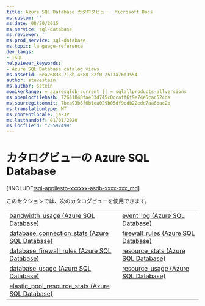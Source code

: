 ```yaml
---
title: Azure SQL Database カタログビュー |Microsoft Docs
ms.custom: ''
ms.date: 08/20/2015
ms.service: sql-database
ms.reviewer: ''
ms.prod_service: sql-database
ms.topic: language-reference
dev_langs:
- TSQL
helpviewer_keywords:
- Azure SQL Database catalog views
ms.assetid: 6ea26833-718b-4588-82f0-2511a76d3554
author: stevestein
ms.author: sstein
monikerRange: = azuresqldb-current || = sqlallproducts-allversions
ms.openlocfilehash: 72641848fae53d745c0ccaff6f9e74e5cac52cda
ms.sourcegitcommit: 7bea93b6f6b1ea029b05df9cdb22edd7aa6bac2b
ms.translationtype: MT
ms.contentlocale: ja-JP
ms.lasthandoff: 01/01/2020
ms.locfileid: "75597499"
---
```

# <a name="azure-sql-database-catalog-views"></a>カタログビューの Azure SQL Database
[!INCLUDE[tsql-appliesto-xxxxxx-asdb-xxxx-xxx_md](../../includes/tsql-appliesto-xxxxxx-asdb-xxxx-xxx-md.md)]

  このセクションでは、次のカタログビューを使用できます。  
  
|||  
|-|-|  
|[bandwidth_usage &#40;Azure SQL Database&#41;](../../relational-databases/system-catalog-views/sys-bandwidth-usage-azure-sql-database.md)|[event_log &#40;Azure SQL Database&#41;](../../relational-databases/system-catalog-views/sys-event-log-azure-sql-database.md)|  
|[database_connection_stats &#40;Azure SQL Database&#41;](../../relational-databases/system-catalog-views/sys-database-connection-stats-azure-sql-database.md)|[firewall_rules &#40;Azure SQL Database&#41;](../../relational-databases/system-catalog-views/sys-firewall-rules-azure-sql-database.md)|  
|[database_firewall_rules &#40;Azure SQL Database&#41;](../../relational-databases/system-catalog-views/sys-database-firewall-rules-azure-sql-database.md)|[resource_stats &#40;Azure SQL Database&#41;](../../relational-databases/system-catalog-views/sys-resource-stats-azure-sql-database.md)|  
|[database_usage &#40;Azure SQL Database&#41;](../../relational-databases/system-catalog-views/sys-database-usage-azure-sql-database.md)|[resource_usage &#40;Azure SQL Database&#41;](../../relational-databases/system-catalog-views/sys-resource-usage-azure-sql-database.md)|  
|[elastic_pool_resource_stats &#40;Azure SQL Database&#41;](../../relational-databases/system-catalog-views/sys-elastic-pool-resource-stats-azure-sql-database.md)| |  
  
  
